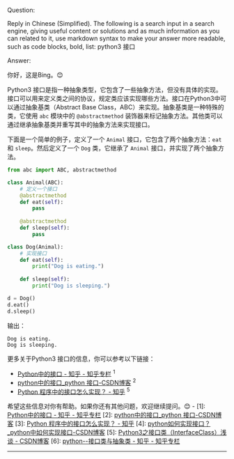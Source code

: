 Question:

Reply in Chinese (Simplified).
The following is a search input in a search engine, giving useful content or solutions and as much information as you can related to it, use markdown syntax to make your answer more readable, such as code blocks, bold, list:
python3 接口

Answer:

你好，这是Bing。😊

Python3 接口是指一种抽象类型，它包含了一些抽象方法，但没有具体的实现。接口可以用来定义类之间的协议，规定类应该实现哪些方法。接口在Python3中可以通过抽象基类（Abstract Base Class，ABC）来实现。抽象基类是一种特殊的类，它使用 `abc` 模块中的 `@abstractmethod` 装饰器来标记抽象方法。其他类可以通过继承抽象基类并重写其中的抽象方法来实现接口。

下面是一个简单的例子，定义了一个 `Animal` 接口，它包含了两个抽象方法：`eat` 和 `sleep`。然后定义了一个 `Dog` 类，它继承了 `Animal` 接口，并实现了两个抽象方法。

```python
from abc import ABC, abstractmethod

class Animal(ABC):
    # 定义一个接口
    @abstractmethod
    def eat(self):
        pass
    
    @abstractmethod
    def sleep(self):
        pass

class Dog(Animal):
    # 实现接口
    def eat(self):
        print("Dog is eating.")
    
    def sleep(self):
        print("Dog is sleeping.")

d = Dog()
d.eat()
d.sleep()
```

输出：

```
Dog is eating.
Dog is sleeping.
```

更多关于Python3 接口的信息，你可以参考以下链接：

- [Python中的接口 - 知乎 - 知乎专栏](https://zhuanlan.zhihu.com/p/426512989) <sup>1</sup>
- [python中的接口_python 接口-CSDN博客](https://blog.csdn.net/kobeyan/article/details/44344087) <sup>2</sup>
- [Python 程序中的接口怎么实现？ - 知乎](https://www.zhihu.com/question/590641716) <sup>5</sup>

希望这些信息对你有帮助。如果你还有其他问题，欢迎继续提问。😊
\-
\[1]: [Python中的接口 - 知乎 - 知乎专栏](https://zhuanlan.zhihu.com/p/426512989)
\[2]: [python中的接口_python 接口-CSDN博客](https://blog.csdn.net/kobeyan/article/details/44344087)
\[3]: [Python 程序中的接口怎么实现？ - 知乎](https://www.zhihu.com/question/590641716)
\[4]: [python如何实现接口？_python中如何实现接口-CSDN博客](https://blog.csdn.net/weixin_42181824/article/details/81874725)
\[5]: [Python3之接口类（InterfaceClass）浅谈 - CSDN博客](https://blog.csdn.net/qq_35844043/article/details/104862886)
\[6]: [python--接口类与抽象类 - 知乎 - 知乎专栏](https://zhuanlan.zhihu.com/p/51216183)

<hr/>

